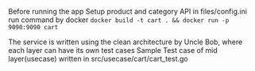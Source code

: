 
Before running the app
Setup product and category API in files/config.ini
run command by docker   `docker build -t cart . && docker run -p 9090:9090 cart`


The service is written using the clean architecture by Uncle Bob, where each layer can have its own test cases
Sample Test case of mid layer(usecase) written in src/usecase/cart/cart_test.go
